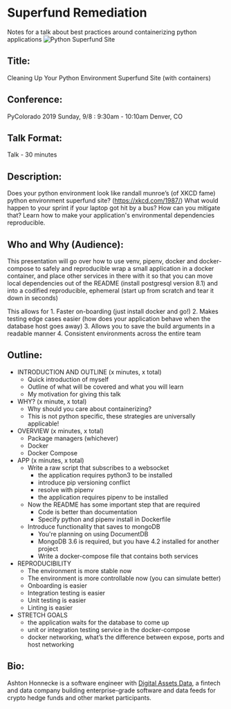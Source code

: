 # Superfund Remediation
Notes for a talk about best practices around containerizing python applications
![Python Superfund Site](https://imgs.xkcd.com/comics/python_environment.png)

Title:
------
Cleaning Up Your Python Environment Superfund Site (with containers)

Conference:
-----------
PyColorado 2019
Sunday, 9/8 : 9:30am - 10:10am
Denver, CO

Talk Format:
------------
Talk - 30 minutes

Description:
------------
Does your python environment look like randall munroe’s (of XKCD fame) python environment superfund site? (https://xkcd.com/1987/) What would happen to your sprint if your laptop got hit by a bus? How can you mitigate that? Learn how to make your application's environmental dependencies reproducible.


Who and Why (Audience):
-----------------------
This presentation will go over how to use venv, pipenv, docker and docker-compose to safely and reproducible wrap a small application in a docker container, and place other services in there with it so that you can move local dependencies out of the README (install postgresql version 8.1) and into a codified reproducible, ephemeral (start up from scratch and tear it down in seconds)

This allows for 1. Faster on-boarding (just install docker and go!) 2. Makes testing edge cases easier (how does your application behave when the database host goes away) 3. Allows you to save the build arguments in a readable manner 4. Consistent environments across the entire team


Outline:
--------

* INTRODUCTION AND OUTLINE                      (x minutes, x total)
    - Quick introduction of myself
    - Outline of what will be covered and what you will learn
    - My motivation for giving this talk
* WHY?                                          (x minute, x total)
    - Why should you care about containerizing?
    - This is not python specific, these strategies are universally applicable!
* OVERVIEW                                      (x minutes, x total)
    - Package managers (whichever)
    - Docker
    - Docker Compose
* APP                                           (x minutes, x total)
    - Write a raw script that subscribes to a websocket
        * the application requires python3 to be installed
        * introduce pip versioning conflict
        * resolve with pipenv
        * the application requires pipenv to be installed
    - Now the README has some important step that are required
        * Code is better than documentation
        * Specify python and pipenv install in Dockerfile
    - Introduce functionality that saves to mongoDB
        * You're planning on using DocumentDB
        * MongoDB 3.6 is required, but you have 4.2 installed for another project
        * Write a docker-compose file that contains both services
* REPRODUCIBILITY
    - The environment is more stable now
    - The environment is more controllable now (you can simulate better)
    - Onboarding is easier
    - Integration testing is easier
    - Unit testing is easier
    - Linting is easier
* STRETCH GOALS
    - the application waits for the database to come up
    - unit or integration testing service in the docker-compose
    - docker networking, what’s the difference between expose, ports and host networking


Bio:
----
Ashton Honnecke is a software engineer with [Digital Assets Data](https://www.digitalassetsdata.com/), a fintech and data company building enterprise-grade software and data feeds for crypto hedge funds and other market participants.

